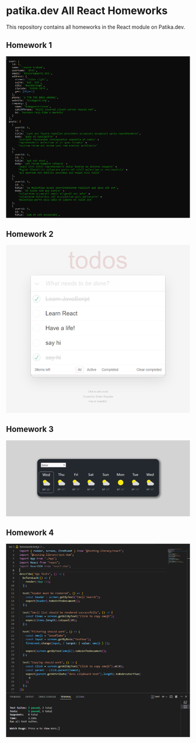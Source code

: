 # patika.dev All React Homeworks
This repository contains all homeworks in the React module on Patika.dev. 
## Homework 1
![Homework1Image](./Homework1/homework1.png)
## Homework 2
![Homework2Image](./Homework2/main/public/homework2.png)
## Homework 3
![Homework3Image](./Homework3/main/public/homework3.png)
## Homework 4
![Homework4Image](./Homework4/emoji-search-master/public/homework4.png)